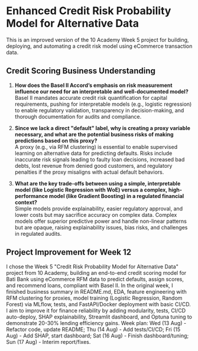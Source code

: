 # Enhanced Credit Risk Probability Model for Alternative Data

This is an improved version of the 10 Academy Week 5 project for building, deploying, and automating a credit risk model using eCommerce transaction data.

## Credit Scoring Business Understanding

1. **How does the Basel II Accord’s emphasis on risk measurement influence our need for an interpretable and well-documented model?**  
   Basel II mandates accurate credit risk quantification for capital requirements, pushing for interpretable models (e.g., logistic regression) to enable regulatory validation, transparency in decision-making, and thorough documentation for audits and compliance.

2. **Since we lack a direct "default" label, why is creating a proxy variable necessary, and what are the potential business risks of making predictions based on this proxy?**  
   A proxy (e.g., via RFM clustering) is essential to enable supervised learning on alternative data for predicting defaults. Risks include inaccurate risk signals leading to faulty loan decisions, increased bad debts, lost revenue from denied good customers, and regulatory penalties if the proxy misaligns with actual default behaviors.

3. **What are the key trade-offs between using a simple, interpretable model (like Logistic Regression with WoE) versus a complex, high-performance model (like Gradient Boosting) in a regulated financial context?**  
   Simple models provide explainability, easier regulatory approval, and lower costs but may sacrifice accuracy on complex data. Complex models offer superior predictive power and handle non-linear patterns but are opaque, raising explainability issues, bias risks, and challenges in regulated audits.

## Project Improvement for Week 12
I chose the Week 5 "Credit Risk Probability Model for Alternative Data" project from 10 Academy, building an end-to-end credit scoring model for Bati Bank using eCommerce RFM data to predict defaults, assign scores, and recommend loans, compliant with Basel II. In the original week, I finished business summary in README.md, EDA, feature engineering with RFM clustering for proxies, model training (Logistic Regression, Random Forest) via MLflow, tests, and FastAPI/Docker deployment with basic CI/CD. I aim to improve it for finance reliability by adding modularity, tests, CI/CD auto-deploy, SHAP explainability, Streamlit dashboard, and Optuna tuning to demonstrate 20-30% lending efficiency gains. Week plan: Wed (13 Aug) - Refactor code, update README; Thu (14 Aug) - Add tests/CI/CD; Fri (15 Aug) - Add SHAP, start dashboard; Sat (16 Aug) - Finish dashboard/tuning; Sun (17 Aug) - Interim report/fixes.